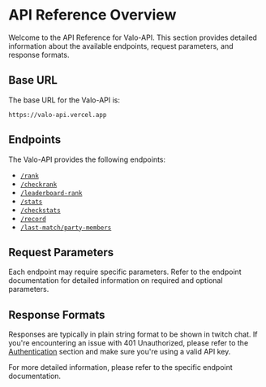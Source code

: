 # API Reference Overview

Welcome to the API Reference for Valo-API. This section provides detailed information about the available endpoints, request parameters, and response formats.

## Base URL

The base URL for the Valo-API is:

```plaintext
https://valo-api.vercel.app
```

## Endpoints

The Valo-API provides the following endpoints:

- [`/rank`](./rank.md/#rank-endpoint)
- [`/checkrank`](./rank.md/#checkrank-endpoint)
- [`/leaderboard-rank`](./rank.md/#leaderboard-rank-endpoint)
- [`/stats`](./stats.md/#stats-endpoint)
- [`/checkstats`](./stats.md/#checkstats-endpoint)
- [`/record`](./record.md/#record-endpoint)
- [`/last-match/party-members`](./stats.md/#party-members-endpoint)

## Request Parameters

Each endpoint may require specific parameters. Refer to the endpoint documentation for detailed information on required and optional parameters.

## Response Formats

Responses are typically in plain string format to be shown in twitch chat. If you're encountering an issue with 401 Unauthorized, please refer to the [Authentication](../index.md/#authentication) section and make sure you're using a valid API key.

For more detailed information, please refer to the specific endpoint documentation.